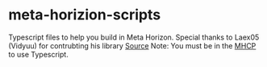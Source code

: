 # meta-horizion-scripts
 Typescript files to help you build in Meta Horizon.
 Special thanks to Laex05 (Vidyuu) for contrubting his library [Source](https://drive.google.com/drive/folders/1qwtRr__Bs2ZlAEDyAAWF_xn_YdI-yK4k)
 Note: You must be in the [MHCP](https://developers.meta.com/horizon-worlds/programs) to use Typescript.  

